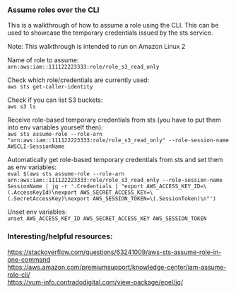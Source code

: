 
### Assume roles over the CLI

This is a walkthrough of how to assume a role using the CLI. This can be used to showcase the temporary credentials issued by the sts service.

Note: This walkthrough is intended to run on Amazon Linux 2

Name of role to assume: <br>
`arn:aws:iam::111122223333:role/role_s3_read_only`

Check which role/credentials are currently used:<br>
`aws sts get-caller-identity`

Check if you can list S3 buckets: <br>
`aws s3 ls`

Receive role-based temporary credentials from sts (you have to put them into env variables yourself then): <br>
`aws sts assume-role --role-arn "arn:aws:iam::111122223333:role/role_s3_read_only" --role-session-name AWSCLI-SessionName`

Automatically get role-based temporary credentials from sts  and set them as env variables: <br>
`eval $(aws sts assume-role --role-arn arn:aws:iam::111122223333:role/role_s3_read_only --role-session-name SessionName | jq -r '.Credentials | "export AWS_ACCESS_KEY_ID=\(.AccessKeyId)\nexport AWS_SECRET_ACCESS_KEY=\(.SecretAccessKey)\nexport AWS_SESSION_TOKEN=\(.SessionToken)\n"')`

Unset env variables: <br>
`unset AWS_ACCESS_KEY_ID AWS_SECRET_ACCESS_KEY AWS_SESSION_TOKEN`

### Interesting/helpful resources:
https://stackoverflow.com/questions/63241009/aws-sts-assume-role-in-one-command <br>
https://aws.amazon.com/premiumsupport/knowledge-center/iam-assume-role-cli/ <br>
https://yum-info.contradodigital.com/view-package/epel/jq/ <br>

